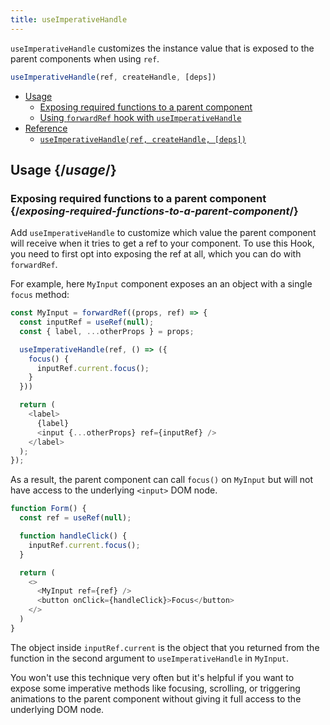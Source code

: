```yaml
---
title: useImperativeHandle
---
```


<Intro>

`useImperativeHandle` customizes the instance value that is exposed to the parent components when using `ref`.

```js
useImperativeHandle(ref, createHandle, [deps])
```
</Intro>

- [Usage](#usage)
  - [Exposing required functions to a parent component](#exposing-required-functions-to-a-parent-component)
  - [Using `forwardRef` hook with `useImperativeHandle`](#Using-forwardref-hook-with-useimperativehandle)
- [Reference](#reference)
  - [`useImperativeHandle(ref, createHandle, [deps])`](#useimperativehandle)


## Usage {/*usage*/}


### Exposing required functions to a parent component {/*exposing-required-functions-to-a-parent-component*/}

Add `useImperativeHandle` to customize which value the parent component will receive when it tries to get a ref to your component. To use this Hook, you need to first opt into exposing the ref at all, which you can do with `forwardRef`.

For example, here `MyInput` component exposes an an object with a single `focus` method:

```js {5-9}
const MyInput = forwardRef((props, ref) => {
  const inputRef = useRef(null);
  const { label, ...otherProps } = props;

  useImperativeHandle(ref, () => ({
    focus() {
      inputRef.current.focus();
    }
  }))

  return (
    <label>
      {label}
      <input {...otherProps} ref={inputRef} />
    </label>
  );
});
```

As a result, the parent component can call `focus()` on `MyInput` but will not have access to the underlying `<input>` DOM node.

```js {5,10}
function Form() {
  const ref = useRef(null);

  function handleClick() {
    inputRef.current.focus();
  }

  return (
    <>
      <MyInput ref={ref} />
      <button onClick={handleClick}>Focus</button>
    </>
  )
}
```

The object inside `inputRef.current` is the object that you returned from the function in the second argument to `useImperativeHandle` in `MyInput`.



You won't use this technique very often but it's helpful if you want to expose some imperative methods like focusing, scrolling, or triggering animations to the parent component without giving it full access to the underlying DOM node.


